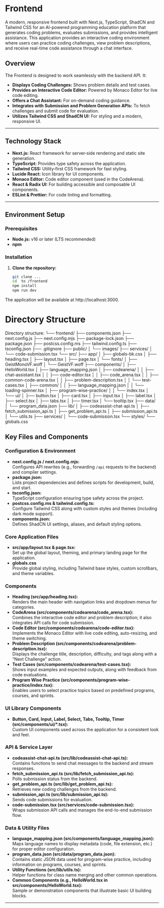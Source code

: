 # Frontend
A modern, responsive frontend built with Next.js, TypeScript, ShadCN and Tailwind CSS for an AI-powered programming education platform that generates coding problems, evaluates submissions, and provides intelligent assistance. This application provides an interactive coding environment where users can practice coding challenges, view problem descriptions, and receive real-time code assistance through a chat interface.


## Overview

The Frontend is designed to work seamlessly with the backend API. It:
- **Displays Coding Challenges:** Shows problem details and test cases.
- **Provides an Interactive Code Editor:** Powered by Monaco Editor for live code editing.
- **Offers a Chat Assistant:** For on-demand coding guidance.
- **Integrates with Submission and Problem Generation APIs:** To fetch challenges and submit code for evaluation.
- **Utilizes Tailwind CSS and ShadCN UI:** For styling and a modern, responsive UI.

---

## Technology Stack

- **Next.js:** React framework for server‑side rendering and static site generation.
- **TypeScript:** Provides type safety across the application.
- **Tailwind CSS:** Utility‑first CSS framework for fast styling.
- **Lucide React:** Icon library for UI components.
- **Monaco Editor:** Code editor component (used in the CodeArena).
- **React & Radix UI:** For building accessible and composable UI components.
- **ESLint & Prettier:** For code linting and formatting.

---

## Environment Setup

### Prerequisites

- **Node.js:** v16 or later (LTS recommended)
- **npm**

### Installation

1. **Clone the repository:**
   ```bash
   git clone ...
   cd  to /frontend
   npm install
   npm run dev

The application will be available at http://localhost:3000.


# Directory Structure

Directory structure:
└── frontend/
    ├── components.json
    ├── next.config.js
    ├── next.config.mjs
    ├── package-lock.json
    ├── package.json
    ├── postcss.config.ms
    ├── tailwind.config.ts
    ├── tsconfig.json
    ├── .gitignore
    ├── public/
    │   └── images/
    ├── services/
    │   └── code-submission.tsx
    └── src/
        ├── app/
        │   ├── globals-bk.css
        │   ├── heading.tsx
        │   ├── layout.tsx
        │   ├── page.tsx
        │   └── fonts/
        │       ├── GeistMonoVF.woff
        │       └── GeistVF.woff
        ├── components/
        │   ├── HelloWorld.tsx
        │   ├── language_mapping.json
        │   ├── codearena/
        │   │   ├── chat-assistant.tsx
        │   │   ├── code-editor.tsx
        │   │   ├── code_arena.tsx
        │   │   ├── common-code-arena.tsx
        │   │   ├── problem-description.tsx
        │   │   └── test-cases.tsx
        │   ├── common/
        │   │   ├── language_mapping.json
        │   │   └── loading-spinner.tsx
        │   ├── program-wise-practice/
        │   │   └── index.tsx
        │   └── ui/
        │       ├── button.tsx
        │       ├── card.tsx
        │       ├── input.tsx
        │       ├── label.tsx
        │       ├── select.tsx
        │       ├── tabs.tsx
        │       ├── timer.tsx
        │       └── tooltip.tsx
        ├── data/
        │   └── program_data.json
        ├── lib/
        │   ├── codeassist-chat-api.ts
        │   ├── fetch_submission_api.ts
        │   ├── get_problem_api.ts
        │   ├── submission_api.ts
        │   └── utils.ts
        ├── services/
        │   └── code-submission.tsx
        └── styles/
            └── globals.css

## Key Files and Components

### Configuration & Environment
- **next.config.js / next.config.mjs:**  
  Configures API rewrites (e.g., forwarding `/api` requests to the backend) and compiler settings.
- **package.json:**  
  Lists project dependencies and defines scripts for development, build, and start.
- **tsconfig.json:**  
  TypeScript configuration ensuring type safety across the project.
- **postcss.config.ms & tailwind.config.ts:**  
  Configure Tailwind CSS along with custom styles and themes (including dark mode support).
- **components.json:**  
  Defines ShadCN UI settings, aliases, and default styling options.

### Core Application Files
- **src/app/layout.tsx & page.tsx:**  
  Set up the global layout, theming, and primary landing page for the application.
- **globals.css**  
  Provide global styling, including Tailwind base styles, custom scrollbars, and theme variables.

### Components
- **Heading (src/app/heading.tsx):**  
  Renders the main header with navigation links and dropdown menus for categories.
- **CodeArena (src/components/codearena/code_arena.tsx):**  
  Combines the interactive code editor and problem description; it also integrates API calls for code submission.
- **Code Editor (src/components/codearena/code-editor.tsx):**  
  Implements the Monaco Editor with live code editing, auto-resizing, and theme switching.
- **Problem Description (src/components/codearena/problem-description.tsx):**  
  Displays the challenge title, description, difficulty, and tags along with a “Next Challenge” action.
- **Test Cases (src/components/codearena/test-cases.tsx):**  
  Shows input examples and expected outputs, along with feedback from code evaluations.
- **Program Wise Practice (src/components/program-wise-practice/index.tsx):**  
  Enables users to select practice topics based on predefined programs, courses, and sprints.

### UI Library Components
- **Button, Card, Input, Label, Select, Tabs, Tooltip, Timer (src/components/ui/*.tsx):**  
  Custom UI components used across the application for a consistent look and feel.

### API & Service Layer
- **codeassist-chat-api.ts (src/lib/codeassist-chat-api.ts):**  
  Contains functions to send chat messages to the backend and stream responses.
- **fetch_submission_api.ts (src/lib/fetch_submission_api.ts):**  
  Polls submission status from the backend.
- **get_problem_api.ts (src/lib/get_problem_api.ts):**  
  Retrieves new coding challenges from the backend.
- **submission_api.ts (src/lib/submission_api.ts):**  
  Sends code submissions for evaluation.
- **code-submission.tsx (src/services/code-submission.tsx):**  
  Wraps submission API calls and manages the end-to-end submission flow.

### Data & Utility Files
- **language_mapping.json (src/components/language_mapping.json):**  
  Maps language names to display metadata (code, file extension, etc.) for proper editor configuration.
- **program_data.json (src/data/program_data.json):**  
  Contains static JSON data used for program-wise practice, including information on programs, courses, and sprints.
- **Utility Functions (src/lib/utils.ts):**  
  Helper functions for class name merging and other common operations.
- **Common Components (e.g., HelloWorld.tsx in src/components/HelloWorld.tsx):**  
  Sample or demonstration components that illustrate basic UI building blocks.

---



